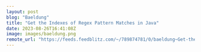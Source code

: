```yaml
---
layout: post
blog: "Baeldung"
title: "Get the Indexes of Regex Pattern Matches in Java"
date: 2023-08-26T16:41:08Z
image: images/baeldung.png
remote_url: "https://feeds.feedblitz.com/~/789874781/0/baeldung~Get-the-Indexes-of-Regex-Pattern-Matches-in-Java"
---
```

